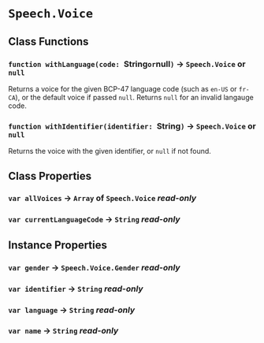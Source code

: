 # `Speech.Voice`

## Class Functions

### `function withLanguage(code: `String` or `null`)` → `Speech.Voice` or `null`

Returns a voice for the given BCP-47 language code (such as `en-US` or `fr-CA`), or the default voice if passed `null`. Returns `null` for an invalid langauge code.   
  


### `function withIdentifier(identifier: `String`)` → `Speech.Voice` or `null`

Returns the voice with the given identifier, or `null` if not found.   
  


## Class Properties

### `var allVoices` → `Array` of `Speech.Voice` _read-only_

### `var currentLanguageCode` → `String` _read-only_

## Instance Properties

### `var gender` → `Speech.Voice.Gender` _read-only_

### `var identifier` → `String` _read-only_

### `var language` → `String` _read-only_

### `var name` → `String` _read-only_
